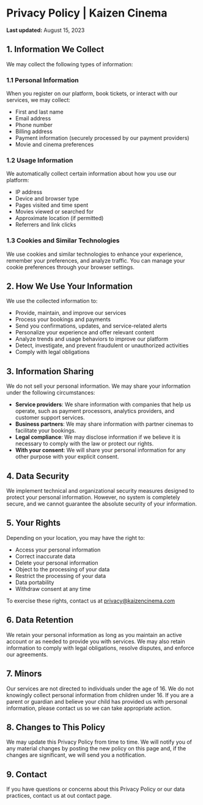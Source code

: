 # Privacy Policy | Kaizen Cinema

**Last updated:** August 15, 2023

## 1. Information We Collect

We may collect the following types of information:

### 1.1 Personal Information

When you register on our platform, book tickets, or interact with our services, we may collect:

* First and last name
* Email address
* Phone number
* Billing address
* Payment information (securely processed by our payment providers)
* Movie and cinema preferences

### 1.2 Usage Information

We automatically collect certain information about how you use our platform:

* IP address
* Device and browser type
* Pages visited and time spent
* Movies viewed or searched for
* Approximate location (if permitted)
* Referrers and link clicks

### 1.3 Cookies and Similar Technologies

We use cookies and similar technologies to enhance your experience, remember your preferences, and analyze traffic. You can manage your cookie preferences through your browser settings.

## 2. How We Use Your Information

We use the collected information to:

* Provide, maintain, and improve our services
* Process your bookings and payments
* Send you confirmations, updates, and service-related alerts
* Personalize your experience and offer relevant content
* Analyze trends and usage behaviors to improve our platform
* Detect, investigate, and prevent fraudulent or unauthorized activities
* Comply with legal obligations

## 3. Information Sharing

We do not sell your personal information. We may share your information under the following circumstances:

* **Service providers**: We share information with companies that help us operate, such as payment processors, analytics providers, and customer support services.
* **Business partners**: We may share information with partner cinemas to facilitate your bookings.
* **Legal compliance**: We may disclose information if we believe it is necessary to comply with the law or protect our rights.
* **With your consent**: We will share your personal information for any other purpose with your explicit consent.

## 4. Data Security

We implement technical and organizational security measures designed to protect your personal information. However, no system is completely secure, and we cannot guarantee the absolute security of your information.

## 5. Your Rights

Depending on your location, you may have the right to:

* Access your personal information
* Correct inaccurate data
* Delete your personal information
* Object to the processing of your data
* Restrict the processing of your data
* Data portability
* Withdraw consent at any time

To exercise these rights, contact us at [privacy@kaizencinema.com](mailto:privacy@kaizencinema.com)

## 6. Data Retention

We retain your personal information as long as you maintain an active account or as needed to provide you with services. We may also retain information to comply with legal obligations, resolve disputes, and enforce our agreements.

## 7. Minors

Our services are not directed to individuals under the age of 16. We do not knowingly collect personal information from children under 16. If you are a parent or guardian and believe your child has provided us with personal information, please contact us so we can take appropriate action.

## 8. Changes to This Policy

We may update this Privacy Policy from time to time. We will notify you of any material changes by posting the new policy on this page and, if the changes are significant, we will send you a notification.

## 9. Contact

If you have questions or concerns about this Privacy Policy or our data practices, contact us at out contact page.